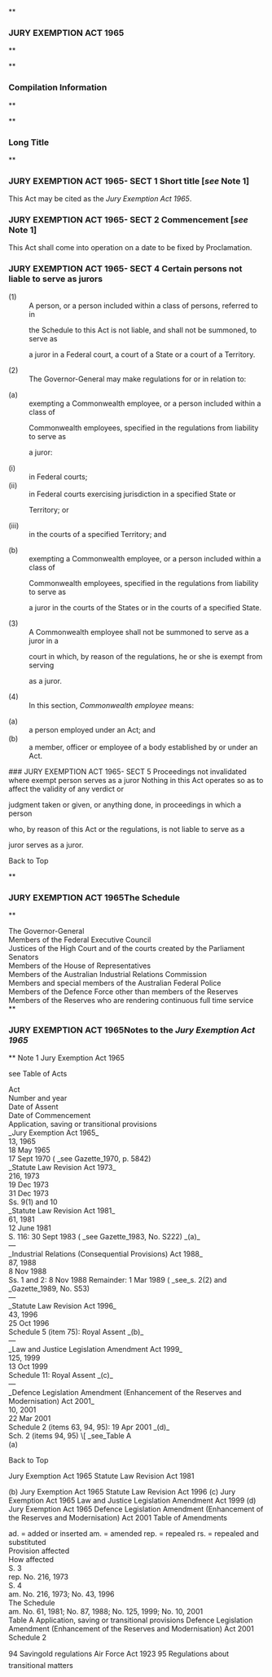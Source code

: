 **

###  JURY EXEMPTION ACT 1965 
**


**

###  Compilation Information 
**







**

###  Long Title 
**
###  JURY EXEMPTION ACT 1965- SECT 1  Short title [_see_ Note 1] 
This Act may be cited as the _Jury Exemption Act 1965_.

 
###  JURY EXEMPTION ACT 1965- SECT 2  Commencement [_see_ Note 1] 
This Act shall come into operation on a date to be fixed by Proclamation.

 
###  JURY EXEMPTION ACT 1965- SECT 4  Certain persons not liable to serve as jurors 
<dt>(1)</dt><dd>A person, or a person included within a class of persons, referred to in

the Schedule to this Act is not liable, and shall not be summoned, to serve as

a juror in a Federal court, a court of a State or a court of a Territory.</dd> <dt>(2)</dt><dd>The Governor-General may make regulations for or in relation to: </dd> 
<dl compact=""><dl compact="">

<dt>(a)</dt><dd>exempting a Commonwealth employee, or a person included within a class of

Commonwealth employees, specified in the regulations from liability to serve as

a juror:

</dd>

</dl></dl>
<dl compact=""><dl compact=""><dl compact="">

<dt>(i)</dt><dd>in Federal courts;</dd>

<dt>(ii)</dt><dd>in Federal courts exercising jurisdiction in a specified State or

Territory; or</dd>

<dt>(iii)</dt><dd>in the courts of a specified Territory; and

</dd>

</dl></dl></dl>
<dl compact=""><dl compact="">

<dt>(b)</dt><dd>exempting a Commonwealth employee, or a person included within a class of

Commonwealth employees, specified in the regulations from liability to serve as

a juror in the courts of the States or in the courts of a specified State.

</dd>

</dl></dl>
<dt>(3)</dt><dd>A Commonwealth employee shall not be summoned to serve as a juror in a

court in which, by reason of the regulations, he or she is exempt from serving

as a juror.</dd> <dt>(4)</dt><dd>In this section, _Commonwealth employee_ means: </dd> 
<dl compact=""><dl compact="">

<dt>(a)</dt><dd>a person employed under an Act; and</dd>

<dt>(b)</dt><dd>a member, officer or employee of a body established by or under an Act.

</dd>

</dl></dl>
###  JURY EXEMPTION ACT 1965- SECT 5  Proceedings not invalidated where exempt person serves as a juror 
Nothing in this Act operates so as to affect the validity of any verdict or

judgment taken or given, or anything done, in proceedings in which a person

who, by reason of this Act or the regulations, is not liable to serve as a

juror serves as a juror.

 

Back to Top

**

###  JURY EXEMPTION ACT 1965The Schedule 
**
<tr align="left">
  <td colspan="1" align="left">
    <div>The Governor-General</div>

  </td>
</tr>
<tr align="left">
  <td colspan="1" align="left">
    <div>Members of the Federal Executive Council</div>

  </td>
</tr>
<tr align="left">
  <td colspan="1" align="left">
    <div>Justices of the High Court and of the courts created by the Parliament</div>

  </td>
</tr>
<tr align="left">
  <td colspan="1" align="left">
    <div>Senators</div>

  </td>
</tr>
<tr align="left">
  <td colspan="1" align="left">
    <div>Members of the House of Representatives</div>

  </td>
</tr>
<tr align="left">
  <td colspan="1" align="left">
    <div>Members of the Australian Industrial Relations Commission</div>

  </td>
</tr>
<tr align="left">
  <td colspan="1" align="left">
    <div>Members and special members of the Australian Federal Police</div>

  </td>
</tr>
<tr align="left">
  <td colspan="1" align="left">
    <div>Members of the Defence Force other than members of the Reserves</div>

  </td>
</tr>
<tr align="left">
  <td colspan="1" align="left">
    <div>Members of the Reserves who are rendering continuous full time service</div>

  </td>
</tr>
**

###  JURY EXEMPTION ACT 1965<centreit>Notes to the _Jury Exemption Act 1965_ </centreit>
**
Note 1
Jury Exemption Act 1965

see
Table of Acts
<tr align="left">
  <td colspan="1" align="left">
    <div>Act</div>

  </td>
  <td colspan="1" align="left">
    <div>Number and year</div>

  </td>
  <td colspan="1" align="left">
    <div>Date 
of Assent</div>

  </td>
  <td colspan="1" align="left">
    <div>Date of Commencement</div>

  </td>
  <td colspan="1" align="left">
    <div>Application, saving or transitional provisions</div>

  </td>
</tr>
<tr align="left">
  <td colspan="1" align="left">
    <div>_Jury Exemption Act 1965_</div>

  </td>
  <td colspan="1" align="left">
    <div>13, 1965</div>

  </td>
  <td colspan="1" align="left">
    <div>18&#160;May 1965</div>

  </td>
  <td colspan="1" align="left">
    <div>17 Sept 1970 ( _see Gazette_1970, p. 5842)</div>

  </td>
  <td colspan="1" align="left">

  </td>
</tr>
<tr align="left">
  <td colspan="1" align="left">
    <div>_Statute Law Revision Act 1973_</div>

  </td>
  <td colspan="1" align="left">
    <div>216, 1973</div>

  </td>
  <td colspan="1" align="left">
    <div>19 Dec 1973</div>

  </td>
  <td colspan="1" align="left">
    <div>31 Dec 1973</div>

  </td>
  <td colspan="1" align="left">
    <div>Ss. 9(1) and 10</div>

  </td>
</tr>
<tr align="left">
  <td colspan="1" align="left">
    <div>_Statute Law Revision Act 1981_</div>

  </td>
  <td colspan="1" align="left">
    <div>61, 1981</div>

  </td>
  <td colspan="1" align="left">
    <div>12&#160;June 1981</div>

  </td>
  <td colspan="1" align="left">
    <div>S. 116: 30 Sept 1983 ( _see Gazette_1983, No. S222) _(a)_</div>

  </td>
  <td colspan="1" align="left">
    <div>&#151;</div>

  </td>
</tr>
<tr align="left">
  <td colspan="1" align="left">
    <div>_Industrial Relations (Consequential Provisions) Act 1988_</div>

  </td>
  <td colspan="1" align="left">
    <div>87, 1988</div>

  </td>
  <td colspan="1" align="left">
    <div>8 Nov 1988</div>

  </td>
  <td colspan="1" align="left">
    <div>Ss. 1 and 2: 8 Nov 1988 
Remainder: 1 Mar 1989 ( _see_s. 2(2) and _Gazette_1989, No. S53)</div>

  </td>
  <td colspan="1" align="left">
    <div>&#151;</div>

  </td>
</tr>
<tr align="left">
  <td colspan="1" align="left">
    <div>_Statute Law Revision Act 1996_</div>

  </td>
  <td colspan="1" align="left">
    <div>43, 1996</div>

  </td>
  <td colspan="1" align="left">
    <div>25 Oct 1996</div>

  </td>
  <td colspan="1" align="left">
    <div>Schedule&#160;5 (item&#160;75): Royal Assent _(b)_</div>

  </td>
  <td colspan="1" align="left">
    <div>&#151;</div>

  </td>
</tr>
<tr align="left">
  <td colspan="1" align="left">
    <div>_Law and Justice Legislation Amendment Act 1999_</div>

  </td>
  <td colspan="1" align="left">
    <div>125, 1999</div>

  </td>
  <td colspan="1" align="left">
    <div>13 Oct 1999</div>

  </td>
  <td colspan="1" align="left">
    <div>Schedule&#160;11: Royal Assent _(c)_</div>

  </td>
  <td colspan="1" align="left">
    <div>&#151;</div>

  </td>
</tr>
<tr align="left">
  <td colspan="1" align="left">
    <div>_Defence Legislation Amendment (Enhancement of the Reserves and Modernisation) Act 2001_</div>

  </td>
  <td colspan="1" align="left">
    <div>10, 2001</div>

  </td>
  <td colspan="1" align="left">
    <div>22 Mar 2001</div>

  </td>
  <td colspan="1" align="left">
    <div>Schedule 2 (items 63, 94, 95): 
19 Apr 2001 _(d)_</div>

  </td>
  <td colspan="1" align="left">
    <div>Sch. 2 (items 
94, 95) \[ _see_Table A</div>

  </td>
</tr>
(a)

Back to Top

Jury Exemption Act 1965
Statute Law Revision Act 1981


(b)
Jury Exemption Act 1965
Statute Law Revision Act 1996
(c)
Jury Exemption Act 1965
Law and Justice Legislation Amendment Act 1999
(d)
Jury Exemption Act 1965
Defence Legislation Amendment (Enhancement of the Reserves and Modernisation) Act 2001
Table of Amendments
<tr align="left">
  <th colspan="1" align="left">
    <div>ad. = added or inserted am. = amended rep. = repealed rs. = repealed and substituted</div>

  </th>
</tr>
<tr align="left">
  <th colspan="1" align="left">
    <div>Provision affected</div>

  </th>
  <th colspan="1" align="left">
    <div>How affected</div>

  </th>
</tr>
<tr align="left">
  <td colspan="1" align="left">
    <div>S. 3</div>

  </td>
  <td colspan="1" align="left">
    <div>rep. No.&#160;216, 1973</div>

  </td>
</tr>
<tr align="left">
  <td colspan="1" align="left">
    <div>S. 4</div>

  </td>
  <td colspan="1" align="left">
    <div>am. No.&#160;216, 1973; No.&#160;43, 1996</div>

  </td>
</tr>
<tr align="left">
  <td colspan="1" align="left">
    <div>The Schedule</div>

  </td>
  <td colspan="1" align="left">
    <div>am. No.&#160;61, 1981; No.&#160;87, 1988; No.&#160;125, 1999; No. 10, 2001</div>

  </td>
</tr>
<tr align="left">
  <td colspan="1" align="left">

  </td>
  <td colspan="1" align="left">

  </td>
</tr>
Table A
Application, saving or transitional provisions
Defence Legislation Amendment (Enhancement of the Reserves and Modernisation) Act 2001
Schedule 2

94  Saving&#151;old regulations
Air Force Act 1923
95  Regulations about transitional matters








